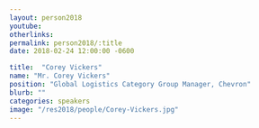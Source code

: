 ```yaml
---
layout: person2018
youtube: 
otherlinks: 
permalink: person2018/:title
date: 2018-02-24 12:00:00 -0600

title:  "Corey Vickers"
name: "Mr. Corey Vickers"
position: "Global Logistics Category Group Manager, Chevron"
blurb: ""
categories: speakers
image: "/res2018/people/Corey-Vickers.jpg"
---
```


